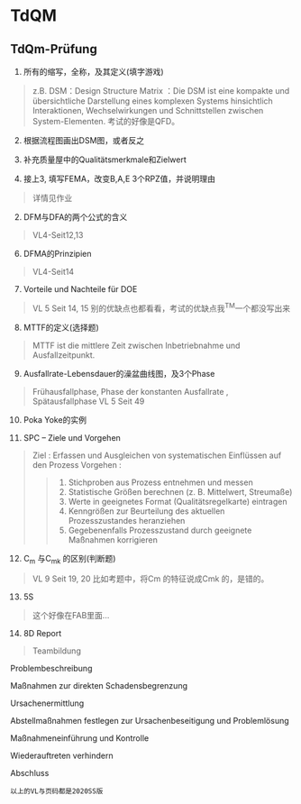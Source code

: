 # TdQM

## TdQm-Prüfung
1. 所有的缩写，全称，及其定义(填字游戏)
 > z.B. DSM：Design Structure Matrix ：Die DSM ist eine kompakte und übersichtliche Darstellung eines komplexen Systems hinsichtlich Interaktionen, Wechselwirkungen und Schnittstellen zwischen System-Elementen.
> 考试的好像是QFD。

2. 根据流程图画出DSM图，或者反之

3. 补充质量屋中的Qualitätsmerkmale和Zielwert

4. 接上3, 填写FEMA，改变B,A,E 3个RPZ值，并说明理由
> 详情见作业

2. DFM与DFA的两个公式的含义
> VL4-Seit12,13

6. DFMA的Prinzipien
> VL4-Seit14

7. Vorteile und Nachteile für DOE
> VL 5 Seit 14, 15
> 别的优缺点也都看看，考试的优缺点我<sup>TM</sup>一个都没写出来


8. MTTF的定义(选择题)

> MTTF ist die mittlere Zeit zwischen Inbetriebnahme und Ausfallzeitpunkt. 

9. Ausfallrate-Lebensdauer的澡盆曲线图，及3个Phase
> Frühausfallphase, Phase der konstanten Ausfallrate , Spätausfallphase 
> VL 5 Seit 49

10. Poka Yoke的实例

11. SPC – Ziele und Vorgehen
> Ziel : Erfassen und Ausgleichen von systematischen Einflüssen auf den Prozess 
> Vorgehen : 
> > 1. Stichproben aus Prozess entnehmen und messen
> > 2. Statistische Größen berechnen (z. B. Mittelwert, Streumaße) 
> > 3. Werte in geeignetes Format (Qualitätsregelkarte) eintragen 
> > 4. Kenngrößen zur Beurteilung des aktuellen Prozesszustandes heranziehen 
> > 5. Gegebenenfalls Prozesszustand durch geeignete Maßnahmen korrigieren 

12. C<sub>m</sub> 与C<sub>mk</sub> 的区别(判断题)
> VL 9 Seit 19, 20
> 比如考题中，将Cm 的特征说成Cmk 的，是错的。

13. 5S
> 这个好像在FAB里面...

14. 8D Report
> Teambildung

 Problembeschreibung
 
  Maßnahmen zur direkten Schadensbegrenzung
  
 Ursachenermittlung
 
 Abstellmaßnahmen festlegen zur Ursachenbeseitigung und Problemlösung
 
 Maßnahmeneinführung und Kontrolle
 
  Wiederauftreten verhindern
  
 Abschluss
 
```
以上的VL与页码都是2020SS版
```
